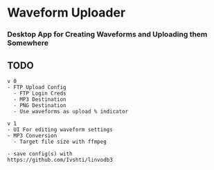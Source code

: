 
# Waveform Uploader

### Desktop App for Creating Waveforms and Uploading them Somewhere


## TODO

```
v 0
- FTP Upload Config
  - FTP Login Creds
  - MP3 Destination
  - PNG Destination
  - Use waveforms as upload % indicator

v 1
- UI For editing waveform settings
- MP3 Conversion
  - Target file size with ffmpeg

- save config(s) with
https://github.com/Ivshti/linvodb3

```